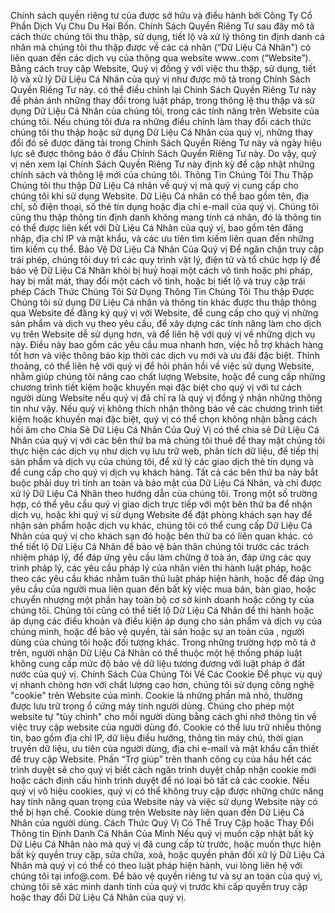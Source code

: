 Chính sách quyền riêng tư của 
 được sở hữu và điều hành bởi Công Ty Cổ Phần Dịch Vụ Chu Du Hai Bốn. Chính Sách Quyền Riêng Tư sau đây mô tả cách thức chúng tôi thu thập, sử dụng, tiết lộ và xử lý thông tin định danh cá nhân mà chúng tôi thu thập được về các cá nhân (“Dữ Liệu Cá Nhân") có liên quan đến các dịch vụ của  thông qua website www..com (“Website”). Bằng cách truy cập Website, Quý vị đồng ý với việc thu thập, sử dụng, tiết lộ và xử lý Dữ Liệu Cá Nhân của quý vị như được mô tả trong Chính Sách Quyền Riêng Tư này.
  có thể điều chỉnh lại Chính Sách Quyền Riêng Tư này để phản ánh những thay đổi trong luật pháp, trong thông lệ thu thập và sử dụng Dữ Liệu Cá Nhân của chúng tôi, trong các tính năng trên Website của chúng tôi. Nếu chúng tôi đưa ra những điều chỉnh làm thay đổi cách thức chúng tôi thu thập hoặc sử dụng Dữ Liệu Cá Nhân của quý vị, những thay đổi đó sẽ được đăng tải trong Chính Sách Quyền Riêng Tư này và ngày hiệu lực sẽ được thông báo ở đầu Chính Sách Quyền Riêng Tư này. Do vậy, quý vị nên xem lại Chính Sách Quyền Riêng Tư này định kỳ để cập nhật những chính sách và thông lệ mới của chúng tôi.
Thông Tin Chúng Tôi Thu Thập
Chúng tôi thu thập Dữ Liệu Cá nhân về quý vị mà quý vị cung cấp cho chúng tôi khi sử dụng Website. Dữ Liệu Cá nhân có thể bao gồm tên, địa chỉ, số điện thoại, số thẻ tín dụng hoặc địa chỉ e-mail của quý vị. Chúng tôi cũng thu thập thông tin định danh không mang tính cá nhân, đó là thông tin có thể được liên kết với Dữ Liệu Cá Nhân của quý vị, bao gồm tên đăng nhập, địa chỉ IP và mật khẩu, và các ưu tiên tìm kiếm liên quan đến những tìm kiếm cụ thể.
Bảo Vệ Dữ Liệu Cá Nhân Của Quý vị
Để ngăn chặn truy cập trái phép, chúng tôi duy trì các quy trình vật lý, điện tử và tổ chức hợp lý để bảo vệ Dữ Liệu Cá Nhân khỏi bị huỷ hoại một cách vô tình hoặc phi pháp, hay bị mất mát, thay đổi một cách vô tình, hoặc bị tiết lộ và truy cập trái phép
Cách Thức Chúng Tôi Sử Dụng Thông Tin Chúng Tôi Thu thập Được
Chúng tôi sử dụng Dữ Liệu Cá nhân và thông tin khác được thu thập thông qua Website để đăng ký quý vị với Website, để cung cấp cho quý vị những sản phẩm và dịch vụ theo yêu cầu, để xây dựng các tính năng làm cho dịch vụ trên Website dễ sử dụng hơn, và để liên hệ với quý vị về những dịch vụ này. Điều này bao gồm các yêu cầu mua nhanh hơn, việc hỗ trợ khách hàng tốt hơn và việc thông báo kịp thời các dịch vụ mới và ưu đãi đặc biệt. Thỉnh thoảng,  có thể liên hệ với quý vị để hỏi phản hồi về việc sử dụng Website, nhằm giúp chúng tôi nâng cao chất lượng Website, hoặc để cung cấp những chương trình tiết kiệm hoặc khuyến mại đặc biệt cho quý vị với tư cách người dùng Website nếu quý vị đã chỉ ra là quý vị đồng ý nhận những thông tin như vậy. Nếu quý vị không thích nhận thông báo về các chương trình tiết kiệm hoặc khuyến mại đặc biệt, quý vị có thể chọn không nhận bằng cách hồi âm cho 
Chia Sẻ Dữ Liệu Cá Nhân Của Quý Vị
có thể chia sẻ Dữ Liệu Cá Nhân của quý vị với các bên thứ ba mà chúng tôi thuê để thay mặt chúng tôi thực hiện các dịch vụ như dịch vụ lưu trữ web, phân tích dữ liệu, để tiếp thị sản phẩm và dịch vụ của chúng tôi, để xử lý các giao dịch thẻ tín dụng và để cung cấp cho quý vị dịch vụ khách hàng. Tất cả các bên thứ ba này bắt buộc phải duy trì tính an toàn và bảo mật của Dữ Liệu Cá Nhân, và chỉ được xử lý Dữ Liệu Cá Nhân theo hướng dẫn của chúng tôi.
Trong một số trường hợp,  có thể yêu cầu quý vị giao dịch trực tiếp với một bên thứ ba để nhận dịch vụ, hoặc khi quý vị sử dụng Website để đặt phòng khách sạn hay để nhận sản phẩm hoặc dịch vụ khác, chúng tôi có thể cung cấp Dữ Liệu Cá Nhân của quý vị cho khách sạn đó hoặc bên thứ ba có liên quan khác.
 có thể tiết lộ Dữ Liệu Cá Nhân để bảo vệ bản thân chúng tôi trước các trách nhiệm pháp lý, để đáp ứng yêu cầu làm chứng ở toà án, đáp ứng các quy trình pháp lý, các yêu cầu pháp lý của nhân viên thi hành luật pháp, hoặc theo các yêu cầu khác nhằm tuân thủ luật pháp hiện hành, hoặc để đáp ứng yêu cầu của người mua liên quan đến bất kỳ việc mua bán, bàn giao, hoặc chuyển nhượng một phần hay toàn bộ cơ sở kinh doanh hoặc công ty của chúng tôi. Chúng tôi cũng có thể tiết lộ Dữ Liệu Cá Nhân để thi hành hoặc áp dụng các điều khoản và điều kiện áp dụng cho sản phẩm và dịch vụ của chúng mình, hoặc để bảo vệ quyền, tài sản hoặc sự an toàn của , người dùng của chúng tôi hoặc đối tượng khác.
Trong những trường hợp mô tả ở trên, người nhận Dữ Liệu Cá Nhân có thể thuộc một hệ thống pháp luật không cung cấp mức độ bảo vệ dữ liệu tương đương với luật pháp ở đất nước của quý vị.
Chính Sách Của Chúng Tôi Về Các Cookie
Để phục vụ quý vị nhanh chóng hơn với chất lượng cao hơn, chúng tôi sử dụng công nghệ "cookie" trên Website của mình. Cookie là những phần mã nhỏ, thường được lưu trữ trong ổ cứng máy tính người dùng. Chúng cho phép một website tự "tùy chỉnh" cho mỗi người dùng bằng cách ghi nhớ thông tin về việc truy cập website của người dùng đó. Cookie có thể lưu trữ nhiều thông tin, bao gồm địa chỉ IP, dữ liệu điều hướng, thông tin máy chủ, thời gian truyền dữ liệu, ưu tiên của người dùng, địa chỉ e-mail và mật khẩu cần thiết để truy cập Website. Phần “Trợ giúp” trên thanh công cụ của hầu hết các trình duyệt sẽ cho quý vị biết cách ngăn trình duyệt chấp nhận cookie mới hoặc cách định cấu hình trình duyệt để nó loại bỏ tất cả các cookie. Nếu quý vị vô hiệu cookies, quý vị có thể không truy cập được những chức năng hay tính năng quan trọng của Website này và việc sử dụng Website này có thể bị hạn chế. Cookie dùng trên Website này liên quan đến Dữ Liệu Cá Nhân của người dùng.
Cách Thức Quý Vị Có Thể Truy Cập hoặc Thay Đổi Thông tin Định Danh Cá Nhân Của Mình
Nếu quý vị muốn cập nhật bất kỳ Dữ Liệu Cá Nhân nào mà quý vị đã cung cấp từ trước, hoặc muốn thực hiện bất kỳ quyền truy cập, sửa chữa, xoá, hoặc quyền phản đối xử lý Dữ Liệu Cá Nhân mà quý vị có thể có theo luật pháp hiện hành, vui lòng liên hệ với chúng tôi tại info@.com. Để bảo vệ quyền riêng tư và sự an toàn của quý vị, chúng tôi sẽ xác minh danh tính của quý vị trước khi cấp quyền truy cập hoặc thay đổi Dữ Liệu Cá Nhân của quý vị.

